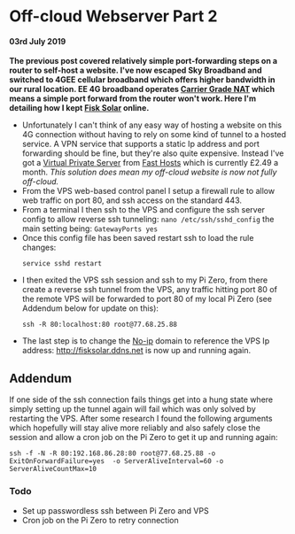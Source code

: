 # Off-cloud Webserver Part 2
#### 03rd July 2019

**The previous post covered relatively simple port-forwarding steps on a router to self-host a website. I've now escaped Sky Broadband and switched to 4GEE cellular broadband which offers higher bandwidth in our rural location. EE 4G broadband operates [Carrier Grade NAT](https://en.wikipedia.org/wiki/Carrier-grade_NAT) which means a simple port forward from the router won't work. Here I'm detailing how I kept [Fisk Solar](http://fisksolar.ddns.net/) online.**

* Unfortunately I can't think of any easy way of hosting a website on this 4G connection without having to rely on some kind of tunnel to a hosted service. A VPN service that supports a static Ip address and port forwarding should be fine, but they're also quite expensive. Instead I've got a [Virtual Private Server](https://en.wikipedia.org/wiki/Virtual_private_server) from [Fast Hosts](https://www.fasthosts.co.uk/virtual-private-servers) which is currently £2.49 a month. _This solution does mean my off-cloud website is now not fully off-cloud._
* From the VPS web-based control panel I setup a firewall rule to allow web traffic on port 80, and ssh access on the standard 443.
* From a terminal I then ssh to the VPS and configure the ssh server config to allow reverse ssh tunneling: `nano /etc/ssh/sshd_config` the main setting being: `GatewayPorts yes`
* Once this config file has been saved restart ssh to load the rule changes:
    ```
    service sshd restart
    ```
* I then exited the VPS ssh session and ssh to my Pi Zero, from there create a reverse ssh tunnel from the VPS, any traffic hitting port 80 of the remote VPS will be forwarded to port 80 of my local Pi Zero (see Addendum below for update on this):
    ```
    ssh -R 80:localhost:80 root@77.68.25.88
    ```
* The last step is to change the [No-ip](https://www.noip.com/) domain to reference the VPS Ip address: http://fisksolar.ddns.net is now up and running again.

## Addendum

If one side of the ssh connection fails things get into a hung state where simply setting up the tunnel again will fail which was only solved by restarting the VPS. After some research I found the following arguments which hopefully will stay alive more reliably and also safely close the session and allow a cron job on the Pi Zero to get it up and running again:
```
ssh -f -N -R 80:192.168.86.28:80 root@77.68.25.88 -o ExitOnForwardFailure=yes  -o ServerAliveInterval=60 -o ServerAliveCountMax=10
```

### Todo

* Set up passwordless ssh between Pi Zero and VPS
* Cron job on the Pi Zero to retry connection
